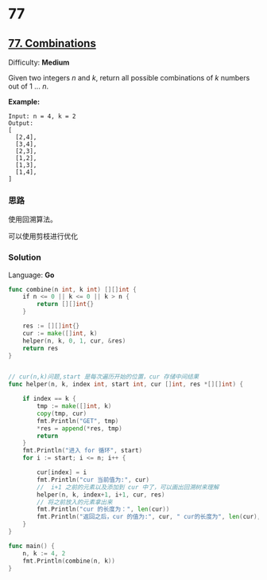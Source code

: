 # 77

## [77\. Combinations](https://leetcode.com/problems/combinations/)

Difficulty: **Medium**


Given two integers _n_ and _k_, return all possible combinations of _k_ numbers out of 1 ... _n_.

**Example:**

```
Input: n = 4, k = 2
Output:
[
  [2,4],
  [3,4],
  [2,3],
  [1,2],
  [1,3],
  [1,4],
]
```

### 思路
使用回溯算法。

可以使用剪枝进行优化
### Solution

Language: **Go**

```go
func combine(n int, k int) [][]int {
    if n <= 0 || k <= 0 || k > n {
		return [][]int{}
	}

	res := [][]int{}
	cur := make([]int, k)
	helper(n, k, 0, 1, cur, &res)
	return res
}


// cur(n,k)问题,start 是每次遍历开始的位置，cur 存储中间结果
func helper(n, k, index int, start int, cur []int, res *[][]int) {

	if index == k {
		tmp := make([]int, k)
		copy(tmp, cur)
		fmt.Println("GET", tmp)
		*res = append(*res, tmp)
		return
	}
	fmt.Println("进入 for 循环", start)
	for i := start; i <= n; i++ {

		cur[index] = i
		fmt.Println("cur 当前值为:", cur)
		//  i+1 之前的元素以及添加到 cur 中了，可以画出回溯树来理解
		helper(n, k, index+1, i+1, cur, res)
		// 将之前放入的元素拿出来
		fmt.Println("cur 的长度为：", len(cur))
		fmt.Println("返回之后，cur 的值为:", cur, " cur的长度为", len(cur), "下一个需要放入的值为:", i+1)
	}
}

func main() {
	n, k := 4, 2
	fmt.Println(combine(n, k))
}

```